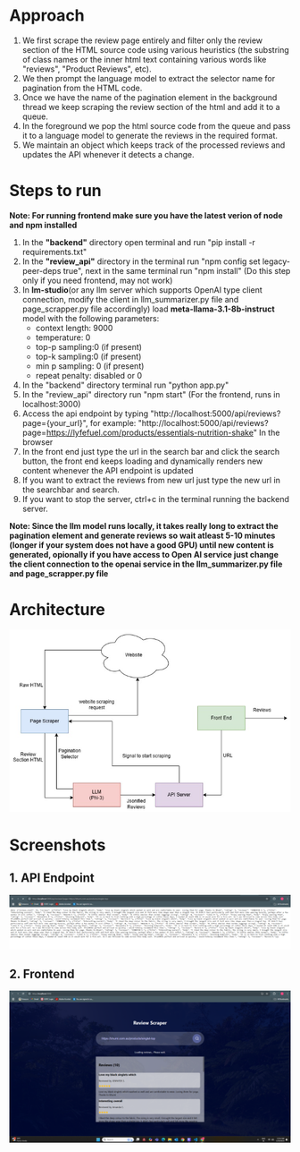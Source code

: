 # **Approach**
1. We first scrape the review page entirely and filter only the review section of the HTML source code using various heuristics (the substring of class names or the inner html text containing various words like "reviews", "Product Reviews", etc).
2. We then prompt the language model to extract the selector name for pagination from the HTML code.
3. Once we have the name of the pagination element in the background thread we keep scraping the review section of the html and add it to a queue.
4. In the foreground we pop the html source code from the queue and pass it to a language model to generate the reviews in the required format.
5. We maintain an object which keeps track of the processed reviews and updates the API whenever it detects a change.


# **Steps to run**
**Note: For running frontend make sure you have the latest verion of node and npm installed**
1. In the **"backend"** directory open terminal and run "pip install -r requirements.txt"
2. In the **"review_api"** directory in the terminal run "npm config set legacy-peer-deps true", next in the same terminal run "npm install" (Do this step only if you need frontend, may not work)
3. In **lm-studio**(or any llm server which supports OpenAI type client connection, modify the client in llm_summarizer.py file and page_scrapper.py file accordingly) load **meta-llama-3.1-8b-instruct** model with the following parameters: 
    - context length: 9000
    - temperature: 0
    - top-p sampling:0 (if present) 
    - top-k sampling:0 (if present)
    - min p sampling: 0 (if present)
    - repeat penalty: disabled or 0
3. In the "backend" directory terminal run "python app.py"
4. In the "review_api" directory run "npm start" (For the frontend,  runs in localhost:3000)
5. Access the api endpoint by typing "http://localhost:5000/api/reviews?page={your_url}", for example: "http://localhost:5000/api/reviews?page=https://lyfefuel.com/products/essentials-nutrition-shake" In the browser
6. In the front end just type the url in the search bar and click the search button, the front end keeps loading and dynamically renders new content whenever the API endpoint is updated
7. If you want to extract the reviews from new url just type the new url in the searchbar and search.
8. If you want to stop the server, ctrl+c in the terminal running the backend server.

**Note: Since the llm model runs locally, it takes really long to extract the pagination element and generate reviews so wait atleast 5-10 minutes (longer if your system does not have a good GPU) until new content is generated, opionally if you have access to Open AI service just change the client connection to the openai service in the llm_summarizer.py file and page_scrapper.py file** 

# **Architecture**
![](llm_review.jpg)

# **Screenshots**
## 1. API Endpoint
![](api_server_SS.png)

## 2. Frontend
![](api_frontend_SS.png)



